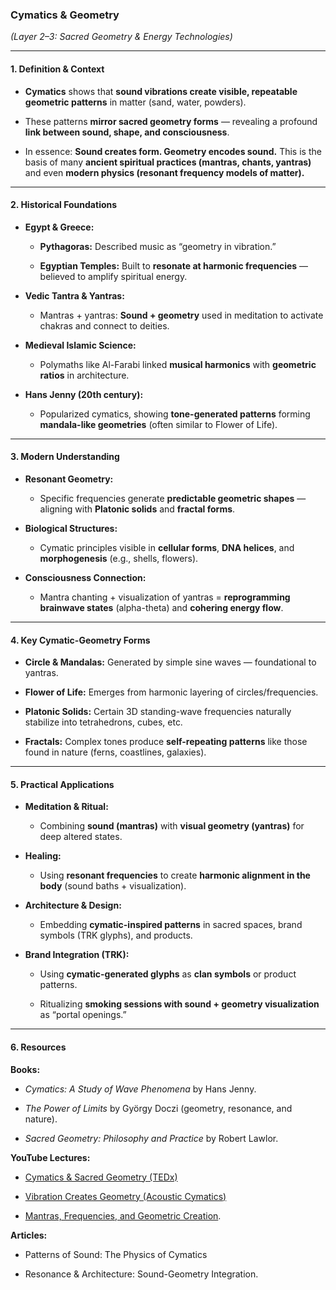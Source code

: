 ### **Cymatics & Geometry**

_(Layer 2–3: Sacred Geometry & Energy Technologies)_

---

#### **1. Definition & Context**

- **Cymatics** shows that **sound vibrations create visible, repeatable geometric patterns** in matter (sand, water, powders).
    
- These patterns **mirror sacred geometry forms** — revealing a profound **link between sound, shape, and consciousness**.
    
- In essence: **Sound creates form. Geometry encodes sound.** This is the basis of many **ancient spiritual practices (mantras, chants, yantras)** and even **modern physics (resonant frequency models of matter).**
    

---

#### **2. Historical Foundations**

- **Egypt & Greece:**
    
    - **Pythagoras:** Described music as “geometry in vibration.”
        
    - **Egyptian Temples:** Built to **resonate at harmonic frequencies** — believed to amplify spiritual energy.
        
- **Vedic Tantra & Yantras:**
    
    - Mantras + yantras: **Sound + geometry** used in meditation to activate chakras and connect to deities.
        
- **Medieval Islamic Science:**
    
    - Polymaths like Al-Farabi linked **musical harmonics** with **geometric ratios** in architecture.
        
- **Hans Jenny (20th century):**
    
    - Popularized cymatics, showing **tone-generated patterns** forming **mandala-like geometries** (often similar to Flower of Life).
        

---

#### **3. Modern Understanding**

- **Resonant Geometry:**
    
    - Specific frequencies generate **predictable geometric shapes** — aligning with **Platonic solids** and **fractal forms**.
        
- **Biological Structures:**
    
    - Cymatic principles visible in **cellular forms**, **DNA helices**, and **morphogenesis** (e.g., shells, flowers).
        
- **Consciousness Connection:**
    
    - Mantra chanting + visualization of yantras = **reprogramming brainwave states** (alpha-theta) and **cohering energy flow**.
        

---

#### **4. Key Cymatic-Geometry Forms**

- **Circle & Mandalas:** Generated by simple sine waves — foundational to yantras.
    
- **Flower of Life:** Emerges from harmonic layering of circles/frequencies.
    
- **Platonic Solids:** Certain 3D standing-wave frequencies naturally stabilize into tetrahedrons, cubes, etc.
    
- **Fractals:** Complex tones produce **self-repeating patterns** like those found in nature (ferns, coastlines, galaxies).
    

---

#### **5. Practical Applications**

- **Meditation & Ritual:**
    
    - Combining **sound (mantras)** with **visual geometry (yantras)** for deep altered states.
        
- **Healing:**
    
    - Using **resonant frequencies** to create **harmonic alignment in the body** (sound baths + visualization).
        
- **Architecture & Design:**
    
    - Embedding **cymatic-inspired patterns** in sacred spaces, brand symbols (TRK glyphs), and products.
        
- **Brand Integration (TRK):**
    
    - Using **cymatic-generated glyphs** as **clan symbols** or product patterns.
        
    - Ritualizing **smoking sessions with sound + geometry visualization** as “portal openings.”
        

---

#### **6. Resources**

**Books:**

- _Cymatics: A Study of Wave Phenomena_ by Hans Jenny.
    
- _The Power of Limits_ by György Doczi (geometry, resonance, and nature).
    
- _Sacred Geometry: Philosophy and Practice_ by Robert Lawlor.
    

**YouTube Lectures:**

- [Cymatics & Sacred Geometry (TEDx)](https://www.youtube.com/watch?v=Qf0t4qIVWF4)
    
- [Vibration Creates Geometry (Acoustic Cymatics)](https://www.youtube.com/watch?v=wvJAgrUBF4w)
    
- [Mantras, Frequencies, and Geometric Creation](https://www.youtube.com/watch?v=5qap5aO4i9A).
    

**Articles:**

- Patterns of Sound: The Physics of Cymatics
    
- Resonance & Architecture: Sound-Geometry Integration.